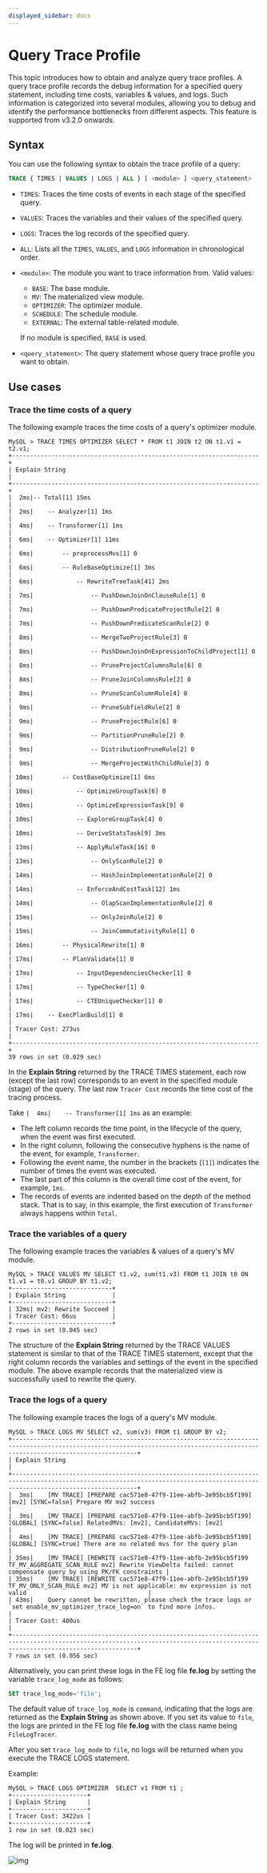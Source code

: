 ```yaml
---
displayed_sidebar: docs
---
```


# Query Trace Profile

This topic introduces how to obtain and analyze query trace profiles. A query trace profile records the debug information for a specified query statement, including time costs, variables & values, and logs. Such information is categorized into several modules, allowing you to debug and identify the performance bottlenecks from different aspects. This feature is supported from v3.2.0 onwards.

## Syntax

You can use the following syntax to obtain the trace profile of a query:

```SQL
TRACE { TIMES | VALUES | LOGS | ALL } [ <module> ] <query_statement>
```

- `TIMES`: Traces the time costs of events in each stage of the specified query.
- `VALUES`: Traces the variables and their values of the specified query.
- `LOGS`: Traces the log records of the specified query.
- `ALL`: Lists all the `TIMES`, `VALUES`, and `LOGS` information in chronological order.
- `<module>`: The module you want to trace information from. Valid values:
  - `BASE`: The base module.
  - `MV`: The materialized view module.
  - `OPTIMIZER`: The optimizer module.
  - `SCHEDULE`: The schedule module.
  - `EXTERNAL`: The external table-related module.

  If no module is specified, `BASE` is used.

- `<query_statement>`: The query statement whose query trace profile you want to obtain.

## Use cases

### Trace the time costs of a query

The following example traces the time costs of a query's optimizer module.

```Plain
MySQL > TRACE TIMES OPTIMIZER SELECT * FROM t1 JOIN t2 ON t1.v1 = t2.v1;
+---------------------------------------------------------------------+
| Explain String                                                      |
+---------------------------------------------------------------------+
|  2ms|-- Total[1] 15ms                                               |
|  2ms|    -- Analyzer[1] 1ms                                         |
|  4ms|    -- Transformer[1] 1ms                                      |
|  6ms|    -- Optimizer[1] 11ms                                       |
|  6ms|        -- preprocessMvs[1] 0                                  |
|  6ms|        -- RuleBaseOptimize[1] 3ms                             |
|  6ms|            -- RewriteTreeTask[41] 2ms                         |
|  7ms|                -- PushDownJoinOnClauseRule[1] 0               |
|  7ms|                -- PushDownPredicateProjectRule[2] 0           |
|  7ms|                -- PushDownPredicateScanRule[2] 0              |
|  8ms|                -- MergeTwoProjectRule[3] 0                    |
|  8ms|                -- PushDownJoinOnExpressionToChildProject[1] 0 |
|  8ms|                -- PruneProjectColumnsRule[6] 0                |
|  8ms|                -- PruneJoinColumnsRule[2] 0                   |
|  8ms|                -- PruneScanColumnRule[4] 0                    |
|  9ms|                -- PruneSubfieldRule[2] 0                      |
|  9ms|                -- PruneProjectRule[6] 0                       |
|  9ms|                -- PartitionPruneRule[2] 0                     |
|  9ms|                -- DistributionPruneRule[2] 0                  |
|  9ms|                -- MergeProjectWithChildRule[3] 0              |
| 10ms|        -- CostBaseOptimize[1] 6ms                             |
| 10ms|            -- OptimizeGroupTask[6] 0                          |
| 10ms|            -- OptimizeExpressionTask[9] 0                     |
| 10ms|            -- ExploreGroupTask[4] 0                           |
| 10ms|            -- DeriveStatsTask[9] 3ms                          |
| 13ms|            -- ApplyRuleTask[16] 0                             |
| 13ms|                -- OnlyScanRule[2] 0                           |
| 14ms|                -- HashJoinImplementationRule[2] 0             |
| 14ms|            -- EnforceAndCostTask[12] 1ms                      |
| 14ms|                -- OlapScanImplementationRule[2] 0             |
| 15ms|                -- OnlyJoinRule[2] 0                           |
| 15ms|                -- JoinCommutativityRule[1] 0                  |
| 16ms|        -- PhysicalRewrite[1] 0                                |
| 17ms|        -- PlanValidate[1] 0                                   |
| 17ms|            -- InputDependenciesChecker[1] 0                   |
| 17ms|            -- TypeChecker[1] 0                                |
| 17ms|            -- CTEUniqueChecker[1] 0                           |
| 17ms|    -- ExecPlanBuild[1] 0                                      |
| Tracer Cost: 273us                                                  |
+---------------------------------------------------------------------+
39 rows in set (0.029 sec)
```

In the **Explain String** returned by the TRACE TIMES statement, each row (except the last row) corresponds to an event in the specified module (stage) of the query. The last row `Tracer Cost` records the time cost of the tracing process.

Take `|  4ms|    -- Transformer[1] 1ms` as an example:

- The left column records the time point, in the lifecycle of the query, when the event was first executed.
- In the right column, following the consecutive hyphens is the name of the event, for example, `Transformer`.
- Following the event name, the number in the brackets (`[1]`) indicates the number of times the event was executed.
- The last part of this column is the overall time cost of the event, for example, `1ms`.
- The records of events are indented based on the depth of the method stack. That is to say, in this example, the first execution of `Transformer` always happens within `Total`.

### Trace the variables of a query

The following example traces the variables & values of a query's MV module.

```Plain
MySQL > TRACE VALUES MV SELECT t1.v2, sum(t1.v3) FROM t1 JOIN t0 ON t1.v1 = t0.v1 GROUP BY t1.v2;
+----------------------------+
| Explain String             |
+----------------------------+
| 32ms| mv2: Rewrite Succeed |
| Tracer Cost: 66us          |
+----------------------------+
2 rows in set (0.045 sec)
```

The structure of the **Explain String** returned by the TRACE VALUES statement is similar to that of the TRACE TIMES statement, except that the right column records the variables and settings of the event in the specified module. The above example records that the materialized view is successfully used to rewrite the query.

### Trace the logs of a query

The following example traces the logs of a query's MV module.

```Plain
MySQL > TRACE LOGS MV SELECT v2, sum(v3) FROM t1 GROUP BY v2;
+-------------------------------------------------------------------------------------------------------------------------------------------------------------------------------+
| Explain String                                                                                                                                                                |
+-------------------------------------------------------------------------------------------------------------------------------------------------------------------------------+
|  3ms|    [MV TRACE] [PREPARE cac571e8-47f9-11ee-abfb-2e95bcb5f199][mv2] [SYNC=false] Prepare MV mv2 success                                                                   |
|  3ms|    [MV TRACE] [PREPARE cac571e8-47f9-11ee-abfb-2e95bcb5f199][GLOBAL] [SYNC=false] RelatedMVs: [mv2], CandidateMVs: [mv2]                                                |
|  4ms|    [MV TRACE] [PREPARE cac571e8-47f9-11ee-abfb-2e95bcb5f199][GLOBAL] [SYNC=true] There are no related mvs for the query plan                                            |
| 35ms|    [MV TRACE] [REWRITE cac571e8-47f9-11ee-abfb-2e95bcb5f199 TF_MV_AGGREGATE_SCAN_RULE mv2] Rewrite ViewDelta failed: cannot compensate query by using PK/FK constraints |
| 35ms|    [MV TRACE] [REWRITE cac571e8-47f9-11ee-abfb-2e95bcb5f199 TF_MV_ONLY_SCAN_RULE mv2] MV is not applicable: mv expression is not valid                                  |
| 43ms|    Query cannot be rewritten, please check the trace logs or `set enable_mv_optimizer_trace_log=on` to find more infos.                                                 |
| Tracer Cost: 400us                                                                                                                                                            |
+-------------------------------------------------------------------------------------------------------------------------------------------------------------------------------+
7 rows in set (0.056 sec)
```

Alternatively, you can print these logs in the FE log file **fe.log** by setting the variable `trace_log_mode` as follows:

```SQL
SET trace_log_mode='file';
```

The default value of `trace_log_mode` is `command`, indicating that the logs are returned as the **Explain String** as shown above. If you set its value to `file`, the logs are printed in the FE log file **fe.log** with the class name being `FileLogTracer`.

After you set `trace_log_mode` to `file`, no logs will be returned when you execute the TRACE LOGS statement.

Example:

```Plain
MySQL > TRACE LOGS OPTIMIZER  SELECT v1 FROM t1 ;
+---------------------+
| Explain String      |
+---------------------+
| Tracer Cost: 3422us |
+---------------------+
1 row in set (0.023 sec)
```

The log will be printed in **fe.log**.

![img](../../_assets/query_trace_profile.png)
